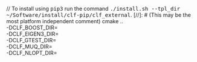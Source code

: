 // To install using <tt>pip3</tt> run the command <tt>./install.sh --tpl_dir ~/Software/install/clf-pip/clf_external</tt>.
[//]: # (This may be the most platform independent comment)
cmake .. \
    -DCLF_BOOST_DIR= \
    -DCLF_EIGEN3_DIR= \
    -DCLF_GTEST_DIR= \
    -DCLF_MUQ_DIR= \
    -DCLF_NLOPT_DIR=
